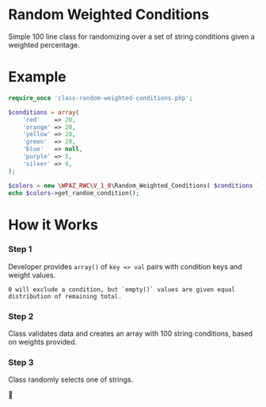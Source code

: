 # Random Weighted Conditions

Simple 100 line class for randomizing over a set of string conditions given a weighted percentage.

# Example

```php
require_once 'class-random-weighted-conditions.php';

$conditions = array(
	'red'    => 20,
	'orange' => 20,
	'yellow' => 20,
	'green'  => 20,
	'blue'   => null,
	'purple' => 5,
	'silver' => 0,
);

$colors = new \WPAZ_RWC\V_1_0\Random_Weighted_Conditions( $conditions );
echo $colors->get_random_condition();
```

# How it Works
### Step 1
Developer provides `array()` of `key => val` pairs with condition keys and weight values. 
```
0 will exclude a condition, but `empty()` values are given equal distribution of remaining total.
```
### Step 2
Class validates data and creates an array with 100 string conditions, based on weights provided.

### Step 3
Class randomly selects one of strings.

:dancer:
